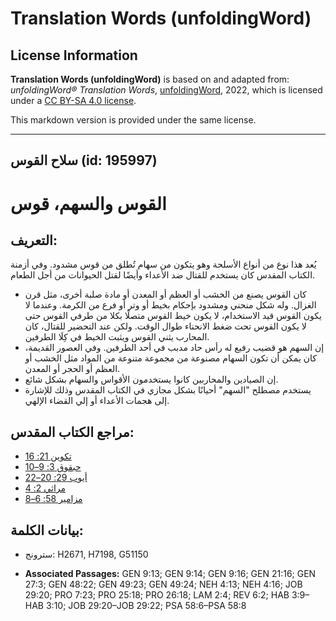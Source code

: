 # Translation Words (unfoldingWord)

## License Information

**Translation Words (unfoldingWord)** is based on and adapted from: _unfoldingWord® Translation Words_, [unfoldingWord](https://unfoldingword.org/utw), 2022, which is licensed under a [CC BY-SA 4.0 license](https://creativecommons.org/licenses/by-sa/4.0/legalcode.en).

This markdown version is provided under the same license.



--------------------------------

## سلاح القوس (id: 195997)

القوس والسهم، قوس
=================

التعريف:
--------

يُعد هذا نوع من أنواع الأسلحة وهو يتكون من سهام تُطلق من قوس مشدود. وفي أزمنة الكتاب المقدس كان يستخدم للقتال ضد الأعداء وأيضًا لقتل الحيوانات من أجل الطعام.

* كان القوس يصنع من الخشب أو العظم أو المعدن أو مادة صلبة أخرى، مثل قرن الغزال. وله شكل منحني ومشدود بإحكام بخيط أو وتر أو فرع من الكرمة. وعندما لا يكون القوس قيد الاستخدام، لا يكون خيط القوس متصلًا بكلا من طرفي القوس حتى لا يكون القوس تحت ضغط الانحناء طوال الوقت. ولكن عند التحضير للقتال، كان المحارب يثني القوس ويثبت الخيط في كِلَا الطرفين.
* إن السهم هو قضيب رفيع له رأس حاد مدبب في أحد الطرفين. وفي العصور القديمة، كان يمكن أن تكون السهام مصنوعة من مجموعة متنوعة من المواد مثل الخشب أو العظم أو الحجر أو المعدن.
* إن الصيادين والمحاربين كانوا يستخدمون الأقواس والسهام بشكل شائع.
* يستخدم مصطلح "السهم" أحيانًا بشكل مجازي في الكتاب المقدس وذلك للإشارة إلى هجمات الأعداء أو إلي القضاء الإلهي.

مراجع الكتاب المقدس:
--------------------

* [تكوين 21: 16](https://ref.ly/Gen21:16)
* [حبقوق 3: 9–10](https://ref.ly/Hab3:9-Hab3:10)
* [أيوب 29: 20–22](https://ref.ly/Job29:20-Job29:22)
* [مراثي 2: 4](https://ref.ly/Lam2:4)
* [مزامير 58: 6–8](https://ref.ly/Ps58:6-Ps58:8)

بيانات الكلمة:
--------------

* سترونج: H2671, H7198, G51150

* **Associated Passages:** GEN 9:13; GEN 9:14; GEN 9:16; GEN 21:16; GEN 27:3; GEN 48:22; GEN 49:23; GEN 49:24; NEH 4:13; NEH 4:16; JOB 29:20; PRO 7:23; PRO 25:18; PRO 26:18; LAM 2:4; REV 6:2; HAB 3:9–HAB 3:10; JOB 29:20–JOB 29:22; PSA 58:6–PSA 58:8

